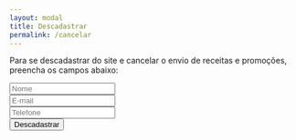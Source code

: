 ```yaml
---
layout: modal
title: Descadastrar 
permalink: /cancelar
---
```


<p class="text-center">
  Para se descadastrar do site e cancelar o envio de receitas e promoções, preencha os campos abaixo:
</p>
<div class="d-flex justify-content-center">
  <form class="input-group row no-gutters gx-1 d-flex justify-content-between" action="{{ '/cancelado' | relative_url }}">
    <div class="form-group col-6 col-lg-3 pr-2">
      <input class="form-control indicate-form shadow-none" required placeholder="Nome">
    </div>
    <div class="form-group col-6 col-lg-3 pr-2">
      <input class="form-control indicate-form shadow-none" required placeholder="E-mail">
    </div>
    <div class="form-group col-6 col-lg-3 pr-2">
      <input class="form-control indicate-form shadow-none" required placeholder="Telefone">
    </div>
    <div class="form-group col-6 col-lg-2 pr-2 pr-lg-0">
      <input type="submit" class="btn form-control indicate-btn py-1" value="Descadastrar"/>
    </div>
  </form>
</div>